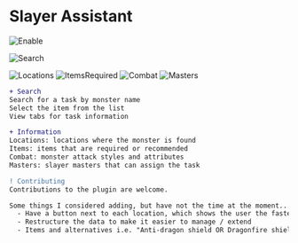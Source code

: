 # Slayer Assistant
![Enable](https://user-images.githubusercontent.com/34274877/164912013-1549c7bf-e4bc-4bbc-af45-6c97fe48e144.png)

![Search](https://user-images.githubusercontent.com/34274877/164911097-805ef1fa-1199-4689-9a5c-bfb9485a6fa2.png)

![Locations](https://user-images.githubusercontent.com/34274877/164912251-fc37ef04-6795-4d44-8871-afbedef6cb2b.png)
![ItemsRequired](https://user-images.githubusercontent.com/34274877/164912010-d15a1535-aa50-4350-be54-6a4bf61eb066.png)
![Combat](https://user-images.githubusercontent.com/34274877/164912508-f9a79266-e76e-4fc3-876a-575f07dcba61.png)
![Masters](https://user-images.githubusercontent.com/34274877/164912321-090743ba-194e-4153-a938-553d376b0eff.png)

```diff
+ Search
Search for a task by monster name
Select the item from the list
View tabs for task information
```
```diff
+ Information
Locations: locations where the monster is found
Items: items that are required or recommended
Combat: monster attack styles and attributes
Masters: slayer masters that can assign the task
```
```diff
! Contributing
Contributions to the plugin are welcome.

Some things I considered adding, but have not the time at the moment...
  - Have a button next to each location, which shows the user the fastest routes
  - Restructure the data to make it easier to manage / extend
  - Items and alternatives i.e. "Anti-dragon shield OR Dragonfire shield" instead of listing both separately
```
